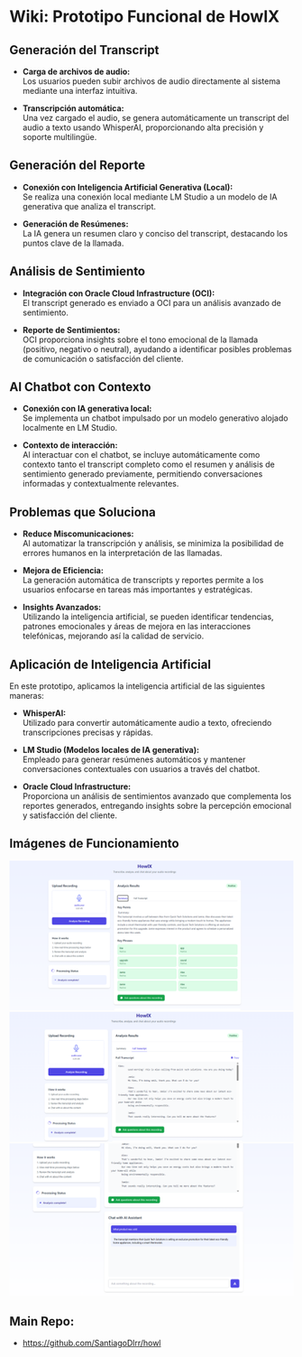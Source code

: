 # Wiki: Prototipo Funcional de HowlX

## Generación del Transcript

- **Carga de archivos de audio:**  
  Los usuarios pueden subir archivos de audio directamente al sistema mediante una interfaz intuitiva.

- **Transcripción automática:**  
  Una vez cargado el audio, se genera automáticamente un transcript del audio a texto usando WhisperAI, proporcionando alta precisión y soporte multilingüe.

## Generación del Reporte

- **Conexión con Inteligencia Artificial Generativa (Local):**  
  Se realiza una conexión local mediante LM Studio a un modelo de IA generativa que analiza el transcript.

- **Generación de Resúmenes:**  
  La IA genera un resumen claro y conciso del transcript, destacando los puntos clave de la llamada.

## Análisis de Sentimiento

- **Integración con Oracle Cloud Infrastructure (OCI):**  
  El transcript generado es enviado a OCI para un análisis avanzado de sentimiento.

- **Reporte de Sentimientos:**  
  OCI proporciona insights sobre el tono emocional de la llamada (positivo, negativo o neutral), ayudando a identificar posibles problemas de comunicación o satisfacción del cliente.

## AI Chatbot con Contexto

- **Conexión con IA generativa local:**  
  Se implementa un chatbot impulsado por un modelo generativo alojado localmente en LM Studio.

- **Contexto de interacción:**  
  Al interactuar con el chatbot, se incluye automáticamente como contexto tanto el transcript completo como el resumen y análisis de sentimiento generado previamente, permitiendo conversaciones informadas y contextualmente relevantes.

## Problemas que Soluciona

- **Reduce Miscomunicaciones:**  
  Al automatizar la transcripción y análisis, se minimiza la posibilidad de errores humanos en la interpretación de las llamadas.

- **Mejora de Eficiencia:**  
  La generación automática de transcripts y reportes permite a los usuarios enfocarse en tareas más importantes y estratégicas.

- **Insights Avanzados:**  
  Utilizando la inteligencia artificial, se pueden identificar tendencias, patrones emocionales y áreas de mejora en las interacciones telefónicas, mejorando así la calidad de servicio.

## Aplicación de Inteligencia Artificial

En este prototipo, aplicamos la inteligencia artificial de las siguientes maneras:

- **WhisperAI:**  
  Utilizado para convertir automáticamente audio a texto, ofreciendo transcripciones precisas y rápidas.

- **LM Studio (Modelos locales de IA generativa):**  
  Empleado para generar resúmenes automáticos y mantener conversaciones contextuales con usuarios a través del chatbot.

- **Oracle Cloud Infrastructure:**  
  Proporciona un análisis de sentimientos avanzado que complementa los reportes generados, entregando insights sobre la percepción emocional y satisfacción del cliente.

## Imágenes de Funcionamiento

![Image of file upload, event stream, report and summary](/assets/p1.png)  
![Image of transcript](assets/p2.png)  
![Image of AI Chatbot](assets/p3.png)


## Main Repo:
- https://github.com/SantiagoDlrr/howl

